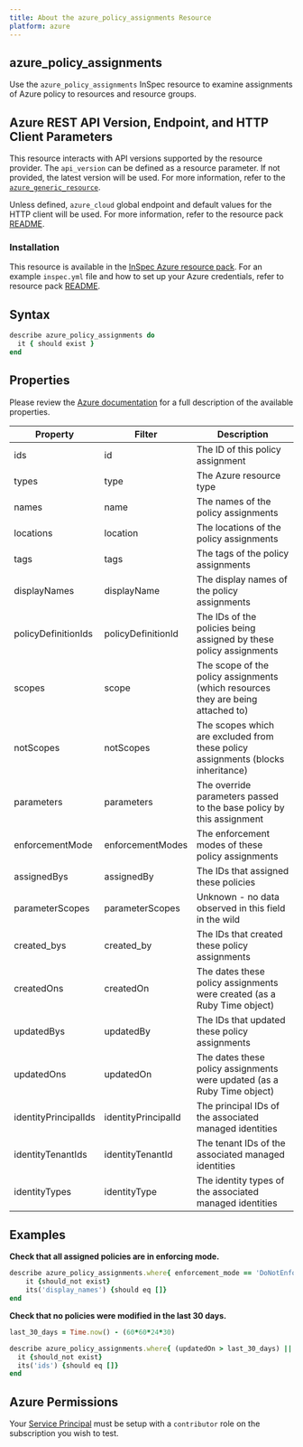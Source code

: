 ```yaml
---
title: About the azure_policy_assignments Resource
platform: azure
---
```


## azure_policy_assignments

Use the `azure_policy_assignments` InSpec resource to examine assignments of Azure policy to resources and resource groups.

## Azure REST API Version, Endpoint, and HTTP Client Parameters

This resource interacts with API versions supported by the resource provider.
The `api_version` can be defined as a resource parameter.
If not provided, the latest version will be used.
For more information, refer to the [`azure_generic_resource`](azure_generic_resource.md).

Unless defined, `azure_cloud` global endpoint and default values for the HTTP client will be used.
For more information, refer to the resource pack [README](../../README.md).

### Installation

This resource is available in the [InSpec Azure resource pack](https://github.com/inspec/inspec-azure).
For an example `inspec.yml` file and how to set up your Azure credentials, refer to resource pack [README](../../README.md#Service-Principal).

## Syntax

```ruby
describe azure_policy_assignments do
  it { should exist }
end
```

## Properties

Please review the [Azure documentation](https://docs.microsoft.com/en-us/rest/api/policy/policyassignments/list#policyassignment) for a full description of the available properties.

| Property             | Filter              | Description                                                                              |
|----------------------|---------------------|------------------------------------------------------------------------------------------|
| ids                  | id                  | The ID of this policy assignment                                                         |
| types                | type                | The Azure resource type                                                                  |
| names                | name                | The names of the policy assignments                                                      |
| locations            | location            | The locations of the policy assignments                                                  |
| tags                 | tags                | The tags of the policy assignments                                                       |
| displayNames         | displayName         | The display names of the policy assignments                                              |
| policyDefinitionIds  | policyDefinitionId  | The IDs of the policies being assigned by these policy assignments                       |
| scopes               | scope               | The scope of the policy assignments (which resources they are being attached to)         |
| notScopes            | notScopes           | The scopes which are excluded from these policy assignments (blocks inheritance)         |
| parameters           | parameters          | The override parameters passed to the base policy by this assignment                     |
| enforcementMode      | enforcementModes    | The enforcement modes of these policy assignments                                        |
| assignedBys          | assignedBy          | The IDs that assigned these policies                                                    |
| parameterScopes      | parameterScopes     | Unknown - no data observed in this field in the wild                                     |
| created_bys          | created_by          | The IDs that created these policy assignments                                           |
| createdOns           | createdOn           | The dates these policy assignments were created (as a Ruby Time object)                  |
| updatedBys           | updatedBy           | The IDs that updated these policy assignments                                           |
| updatedOns           | updatedOn           | The dates these policy assignments were updated (as a Ruby Time object)                  |
| identityPrincipalIds | identityPrincipalId | The principal IDs of the associated managed identities                                  |
| identityTenantIds    | identityTenantId    | The tenant IDs of the associated managed identities                                     |
| identityTypes        | identityType        | The identity types of the associated managed identities                                  |

## Examples

**Check that all assigned policies are in enforcing mode.**

```ruby
describe azure_policy_assignments.where{ enforcement_mode == 'DoNotEnforce' } do
    it {should_not exist}
    its('display_names') {should eq []}
end
```

**Check that no policies were modified in the last 30 days.**

```ruby
last_30_days = Time.now() - (60*60*24*30)

describe azure_policy_assignments.where{ (updatedOn > last_30_days) || (createdOn > last_30_days) } do
  it {should_not exist}
  its('ids') {should eq []}
end
```

## Azure Permissions

Your [Service Principal](https://docs.microsoft.com/en-us/azure/azure-resource-manager/resource-group-create-service-principal-portal) must be setup with a `contributor` role on the subscription you wish to test.
